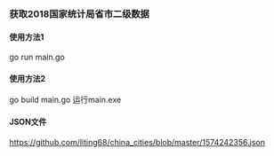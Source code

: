 ### 获取2018国家统计局省市二级数据
#### 使用方法1
go run main.go
#### 使用方法2
go build main.go
运行main.exe
#### JSON文件
https://github.com/liting68/china_cities/blob/master/1574242356.json
